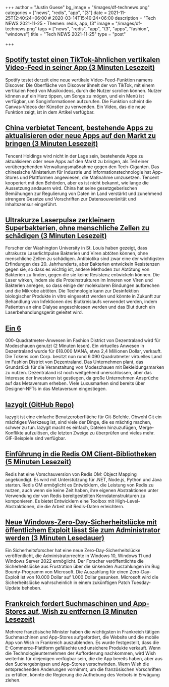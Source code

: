 +++
author = "Justin Guese"
bg_image = "/images/df-technews.png"
categories = ["news", "redis", "app", "(3"]
date = 2021-11-25T12:40:24+06:00 # 2020-03-14T15:40:24+06:00
description = "Tech NEWS 2021-11-25 - Themen: redis, app, (3"
image = "/images/df-technews.png"
tags = ["news", "redis", "app", "(3", "apps", "fashion", "windows"]
title = "Tech NEWS 2021-11-25"
type = "post"

+++

## [Spotify testet einen TikTok-ähnlichen vertikalen Video-Feed in seiner App (3 Minuten Lesezeit)](https://techcrunch.com/2021/11/24/spotify-tests-a-tiktok-like-vertical-video-feed-in-its-app/)

 Spotify testet derzeit eine neue vertikale Video-Feed-Funktion namens Discover. Die Oberfläche von Discover ähnelt der von TikTok, mit einem vertikalen Feed von Musikvideos, durch die Nutzer scrollen können. Nutzer können auf ein Herz tippen, um Songs zu mögen, und ein Menü ist verfügbar, um Songinformationen aufzurufen. Die Funktion scheint die Canvas-Videos der Künstler zu verwenden. Ein Video, das die neue Funktion zeigt, ist in dem Artikel verfügbar.

## [China verbietet Tencent, bestehende Apps zu aktualisieren oder neue Apps auf den Markt zu bringen (3 Minuten Lesezeit)](https://www.scmp.com/tech/big-tech/article/3157237/china-suspends-tencent-updating-existing-apps-or-launching-new-apps)

 Tencent Holdings wird nicht in der Lage sein, bestehende Apps zu aktualisieren oder neue Apps auf den Markt zu bringen, als Teil einer vorübergehenden Verwaltungsmaßnahme gegen den Tech-Giganten. Das chinesische Ministerium für Industrie und Informationstechnologie hat App-Stores und Plattformen angewiesen, die Maßnahme umzusetzen. Tencent kooperiert mit den Behörden, aber es ist nicht bekannt, wie lange die Aussetzung andauern wird. China hat seine gesetzgeberischen Bemühungen zur Regulierung von Daten im Land verstärkt und zunehmend strengere Gesetze und Vorschriften zur Datensouveränität und Inhaltszensur eingeführt.

## [Ultrakurze Laserpulse zerkleinern Superbakterien, ohne menschliche Zellen zu schädigen (3 Minuten Lesezeit)](https://newatlas.com/medical/ultrashort-laser-pulses-superbugs/)

 Forscher der Washington University in St. Louis haben gezeigt, dass ultrakurze Laserlichtpulse Bakterien und Viren abtöten können, ohne menschliche Zellen zu schädigen. Antibiotika sind zwar eine der wichtigsten Erfindungen des 20. Jahrhunderts, aber Bakterien entwickeln Resistenzen gegen sie, so dass es wichtig ist, andere Methoden zur Abtötung von Bakterien zu finden, gegen die sie keine Resistenz entwickeln können. Die Laser wirken, indem sie die Proteinstrukturen im Inneren von Viren und Bakterien anregen, so dass einige der molekularen Bindungen aufbrechen und die Mikrobe abtöten. Die Technologie kann zur Desinfektion biologischer Produkte in vitro eingesetzt werden und könnte in Zukunft zur Behandlung von Infektionen des Blutkreislaufs verwendet werden, indem Patienten an eine Dialyse angeschlossen werden und das Blut durch ein Laserbehandlungsgerät geleitet wird.

## [Ein 6](https://therealdeal.com/2021/11/24/this-2-4m-virtual-land-deal-is-largest-ever-for-digital-real-estate/)

000-Quadratmeter-Anwesen im Fashion District von Dezentraland wird für Modeschauen genutzt (2 Minuten lesen). Ein virtuelles Anwesen in Dezentraland wurde für 618.000 MANA, etwa 2,4 Millionen Dollar, verkauft. Die Tokens.com Corp. besitzt nun rund 6.090 Quadratmeter virtuelles Land im Fashion District von Dezentraland. Das Unternehmen plant, das Grundstück für die Veranstaltung von Modeschauen mit Bekleidungsmarken zu nutzen. Dezentraland ist noch weitgehend unerschlossen, aber das Interesse der Investoren ist gestiegen, da große Unternehmen Ansprüche auf das Metaversum erheben. Viele Luxusmarken sind bereits über Designer-NFTs in das Metaversum eingestiegen.

## [lazygit (GitHub Repo)](https://github.com/jesseduffield/lazygit)

 lazygit ist eine einfache Benutzeroberfläche für Git-Befehle. Obwohl Git ein mächtiges Werkzeug ist, sind viele der Dinge, die es mächtig machen, schwer zu tun. lazygit macht es einfach, Dateien hinzuzufügen, Merge-Konflikte aufzulösen, die letzten Zweige zu überprüfen und vieles mehr. GIF-Beispiele sind verfügbar.

## [Einführung in die Redis OM Client-Bibliotheken (5 Minuten Lesezeit)](https://redis.com/blog/introducing-redis-om-client-libraries/)

 Redis hat eine Vorschauversion von Redis OM: Object Mapping angekündigt. Es wird mit Unterstützung für .NET, Node.js, Python und Java starten. Redis OM ermöglicht es Entwicklern, die Leistung von Redis zu nutzen, auch wenn sie keine Zeit haben, ihre eigenen Abstraktionen unter Verwendung der von Redis bereitgestellten Kerndatenstrukturen zu komponieren. Es bietet Entwicklern eine Toolbox mit High-Level-Abstraktionen, die die Arbeit mit Redis-Daten erleichtern.

## [Neue Windows-Zero-Day-Sicherheitslücke mit öffentlichem Exploit lässt Sie zum Administrator werden (3 Minuten Lesedauer)](https://www.bleepingcomputer.com/news/microsoft/new-windows-zero-day-with-public-exploit-lets-you-become-an-admin/)

 Ein Sicherheitsforscher hat eine neue Zero-Day-Sicherheitslücke veröffentlicht, die Administratorrechte in Windows 10, Windows 11 und Windows Server 2022 ermöglicht. Der Forscher veröffentlichte die Sicherheitslücke aus Frustration über die sinkenden Auszahlungen im Bug Bounty-Programm von Microsoft. Die Auszahlung für einen Zero-Day-Exploit ist von 10.000 Dollar auf 1.000 Dollar gesunken. Microsoft wird die Sicherheitslücke wahrscheinlich in einem zukünftigen Patch Tuesday-Update beheben.

## [Frankreich fordert Suchmaschinen und App-Stores auf, Wish zu entfernen (3 Minuten Lesezeit)](https://techcrunch.com/2021/11/24/france-asks-search-engines-and-app-stores-to-remove-wish/)

 Mehrere französische Minister haben die wichtigsten in Frankreich tätigen Suchmaschinen und App-Stores aufgefordert, die Website und die mobile App von Wish in Frankreich auszublenden. Es wurde festgestellt, dass die E-Commerce-Plattform gefälschte und unsichere Produkte verkauft. Wenn die Technologieunternehmen der Aufforderung nachkommen, wird Wish weiterhin für diejenigen verfügbar sein, die die App bereits haben, aber aus den Suchergebnissen und App-Stores verschwinden. Wenn Wish die entsprechenden Änderungen vornimmt, um die französischen Vorschriften zu erfüllen, könnte die Regierung die Aufhebung des Verbots in Erwägung ziehen.


